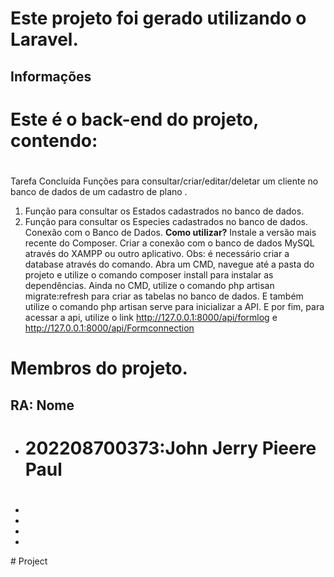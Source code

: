 # Este projeto foi gerado utilizando o Laravel.

## Informações
## <h1> Este é o back-end do projeto, contendo:<h1>

Tarefa Concluída Funções para consultar/criar/editar/deletar um cliente no banco de dados de um cadastro de plano .

1. Função para consultar os Estados cadastrados no banco de dados.
2. Função para consultar os Especies cadastrados no banco de dados.
Conexão com o Banco de Dados.
**Como utilizar?**
Instale a versão mais recente do Composer.
Criar a conexão com o banco de dados MySQL através do XAMPP ou outro aplicativo. Obs: é necessário criar a database através do comando.
Abra um CMD, navegue até a pasta do projeto e utilize o comando composer install para instalar as dependências.
Ainda no CMD, utilize o comando php artisan migrate:refresh para criar as tabelas no banco de dados.
E também utilize o comando php artisan serve para inicializar a API.
E por fim, para acessar a api, utilize o link http://127.0.0.1:8000/api/formlog
e  http://127.0.0.1:8000/api/Formconnection

# Membros do projeto.
## RA: Nome

+ <h1>202208700373:John Jerry Pieere Paul <h1>
+ 
+ 
+ 
+ 

#   P r o j e c t  
 